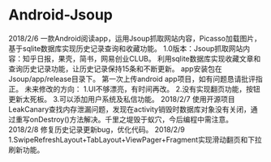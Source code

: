# Android-Jsoup
2018/2/6
一款Android阅读app，运用Jsoup抓取网站内容，Picasso加载图片，基于sqlite数据库实现历史记录查询和收藏功能。
1.0版本：Jsoup抓取网站内容：知乎日报，果壳，简书，网易创业CLUB。
        利用sqlite数据库实现收藏文章和查询历史记录功能，让历史记录保持15条和不断更新。
        app安装包在Jsoup/app/release目录下。
第一次上传android app项目，如有问题恳请批评指正。
未来修改的方向：
1.UI不够漂亮，有时间再改。
2.没有实现翻页功能，按钮更新太死板。
3.可以添加用户系统及私信功能。
2018/2/7
使用开源项目LeakCanary查找内存泄漏问题，发现在activity销毁时数据库对象没有关闭，通过重写onDestroy()方法解决。千里之堤毁于蚁穴，今后编程中需注意。
2018/2/8
修复历史记录更新bug，优化代码。
2018/2/9
1.SwipeRefreshLayout+TabLayout+ViewPager+Fragment实现滑动翻页和下拉刷新功能。
